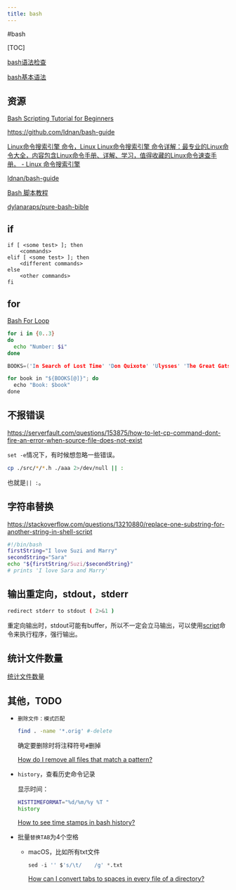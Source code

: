 ```yaml
---
title: bash
---
```


#bash

[TOC]

[bash语法检查](bash语法检查.md)

[bash基本语法](bash基本语法.md)


## 资源

[Bash Scripting Tutorial for Beginners](https://linuxconfig.org/bash-scripting-tutorial-for-beginners)

https://github.com/Idnan/bash-guide

[Linux命令搜索引擎 命令，Linux Linux命令搜索引擎 命令详解：最专业的Linux命令大全，内容包含Linux命令手册、详解、学习，值得收藏的Linux命令速查手册。 - Linux 命令搜索引擎](https://wangchujiang.com/linux-command/)

[Idnan/bash-guide](https://github.com/Idnan/bash-guide)

[Bash 脚本教程](https://wangdoc.com/bash/)

[dylanaraps/pure-bash-bible](https://github.com/dylanaraps/pure-bash-bible)


## if

```
if [ <some test> ]; then
	<commands>
elif [ <some test> ]; then
	<different commands>
else
	<other commands>
fi
```

## for

[Bash For Loop](https://linuxize.com/post/bash-for-loop/)

```bash
for i in {0..3}
do
  echo "Number: $i"
done
```

```cpp
BOOKS=('In Search of Lost Time' 'Don Quixote' 'Ulysses' 'The Great Gatsby')

for book in "${BOOKS[@]}"; do
  echo "Book: $book"
done
```

## 不报错误

https://serverfault.com/questions/153875/how-to-let-cp-command-dont-fire-an-error-when-source-file-does-not-exist

`set -e`情况下，有时候想忽略一些错误。

```sh
cp ./src/*/*.h ./aaa 2>/dev/null || :
```

也就是`|| :`。

## 字符串替换

https://stackoverflow.com/questions/13210880/replace-one-substring-for-another-string-in-shell-script

```sh
#!/bin/bash
firstString="I love Suzi and Marry"
secondString="Sara"
echo "${firstString/Suzi/$secondString}"    
# prints 'I love Sara and Marry'
```

## 输出重定向，stdout，stderr

```sh
redirect stderr to stdout ( 2>&1 )
```

重定向输出时，stdout可能有buffer，所以不一定会立马输出，可以使用[script](script.md)命令来执行程序，强行输出。

## 统计文件数量

[统计文件数量](统计文件数量.md)

## 其他，TODO

- `删除文件：模式匹配`
    
    ```bash
    find . -name '*.orig' #-delete
    ```
    
    确定要删除时将注释符号`#`删掉
    
    [How do I remove all files that match a pattern?](https://askubuntu.com/questions/43709/how-do-i-remove-all-files-that-match-a-pattern)
    
- `history`，查看历史命令记录
    
    显示时间：
    
    ```bash
    HISTTIMEFORMAT="%d/%m/%y %T "
    history
    ```
    
    [How to see time stamps in bash history?](https://askubuntu.com/questions/391082/how-to-see-time-stamps-in-bash-history)
    
- 批量`替换TAB`为4个空格
    - macOS，比如所有txt文件
        
        ```python
        sed -i '' $'s/\t/    /g' *.txt
        ```
        
        [How can I convert tabs to spaces in every file of a directory?](https://stackoverflow.com/questions/11094383/how-can-i-convert-tabs-to-spaces-in-every-file-of-a-directory)